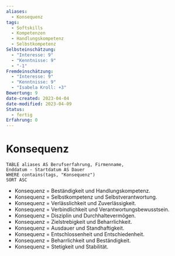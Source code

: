```yaml
---
aliases:
  - Konsequenz
tags:
  - Softskills
  - Kompetenzen
  - Handlungskompetenz
  - Selbstkompetenz
Selbsteinschätzung:
  - "Interesse: 9"
  - "Kenntnisse: 9"
  - "-1"
Fremdeinschätzung:
  - "Interesse: 9"
  - "Kenntnisse: 9"
  - "Isabela Kroll: +3"
Bewertung: 9
date-created: 2023-04-04
date-modified: 2023-04-09
Status:
  - fertig
Erfahrung: 0
---
```

# Konsequenz

```dataview
TABLE aliases AS Berufserfahrung, Firmenname,
Enddatum - Startdatum AS Dauer
WHERE contains(tags, "Konsequenz")
SORT ASC
```

- Konsequenz = Beständigkeit und Handlungskompetenz.
- Konsequenz = Selbstkompetenz und Selbstverantwortung.
- Konsequenz = Verlässlichkeit und Zuverlässigkeit.
- Konsequenz = Verbindlichkeit und Verantwortungsbewusstsein.
- Konsequenz = Disziplin und Durchhaltevermögen.
- Konsequenz = Zielstrebigkeit und Beharrlichkeit.
- Konsequenz = Ausdauer und Standhaftigkeit.
- Konsequenz = Entschlossenheit und Entschiedenheit.
- Konsequenz = Beharrlichkeit und Beständigkeit.
- Konsequenz = Stetigkeit und Stabilität.

